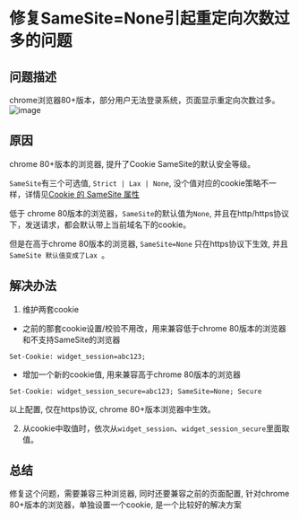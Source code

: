 # 修复SameSite=None引起重定向次数过多的问题

## 问题描述
chrome浏览器80+版本，部分用户无法登录系统，页面显示重定向次数过多。
![image](https://user-images.githubusercontent.com/18495604/84108514-f4d71d00-aa52-11ea-951d-33f70f04a964.png)

## 原因
chrome 80+版本的浏览器, 提升了Cookie SameSite的默认安全等级。

`SameSite`有三个可选值, `Strict | Lax | None`, 没个值对应的cookie策略不一样，详情见[Cookie 的 SameSite 属性](http://www.ruanyifeng.com/blog/2019/09/cookie-samesite.html)

低于 chrome 80版本的浏览器，`SameSite`的默认值为`None`,  并且在http/https协议下，发送请求，都会默认带上当前域名下的cookie。

但是在高于chrome 80版本的浏览器, `SameSite=None` 只在https协议下生效, 并且`SameSite 默认值变成了Lax `。

## 解决办法

1. 维护两套cookie
* 之前的那套cookie设置/校验不用改，用来兼容低于chrome 80版本的浏览器和不支持SameSite的浏览器
```
Set-Cookie: widget_session=abc123;
```

* 增加一个新的cookie值, 用来兼容高于chrome 80版本的浏览器
```
Set-Cookie: widget_session_secure=abc123; SameSite=None; Secure
```
以上配置, 仅在https协议, chrome 80+版本浏览器中生效。

2. 从cookie中取值时，依次从`widget_session`、`widget_session_secure`里面取值。

## 总结
修复这个问题，需要兼容三种浏览器, 同时还要兼容之前的页面配置, 针对chrome 80+版本的浏览器，单独设置一个cookie, 是一个比较好的解决方案

